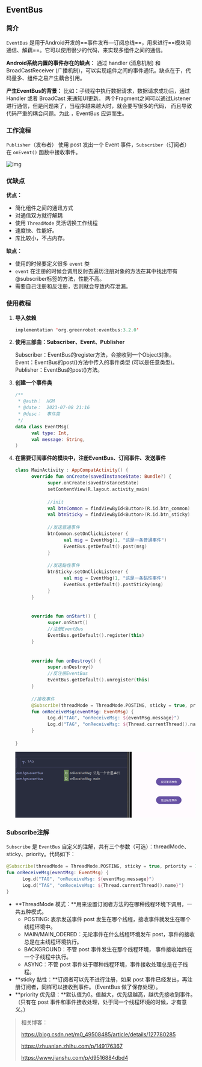 ## EventBus

### 简介

`EventBus` 是用于Android开发的==事件发布—订阅总线==，用来进行==模块间通信、解藕==。它可以使用很少的代码，来实现多组件之间的通信。

**Android系统内置的事件存在的缺点：** 通过 handler (消息机制) 和 BroadCastReceiver (广播机制)，可以实现组件之间的事件通讯。缺点在于，代码量多、组件之易产生藕合引用。

**产生EventBus的背景：** 比如：子线程中执行数据请求，数据请求成功后，通过 Handler 或者 BroadCast 来通知UI更新。 两个Fragment之间可以通过Listener进行通信，但是问题来了，当程序越来越大时，就会要写很多的代码， 而且导致代码严重的耦合问题。为此 ，EventBus 应运而生。



### 工作流程

`Publisher`（发布者） 使用 post 发出一个 Event 事件，`Subscriber`（订阅者） 在 `onEvent()` 函数中接收事件。

![img](https://img-blog.csdnimg.cn/d090a851d07949fbbf4c89ffdd46cae6.png)



### 优缺点

**优点：**

* 简化组件之间的通讯方式
* 对通信双方就行解耦
* 使用 `ThreadMode` 灵活切换工作线程
* 速度快、性能好。
* 库比较小，不占内存。

**缺点：**

* 使用的时候要定义很多 `event` 类
* `event` 在注册的时候会调用反射去遍历注册对象的方法在其中找出带有@subscriber标签的方法，性能不高。
* 需要自己注册和反注册，否则就会导致内存泄漏。



### 使用教程

1. **导入依赖**

   ```kotlin
   implementation 'org.greenrobot:eventbus:3.2.0'
   ```

2. **使用三部曲：Subscriber、Event、Publisher**

   Subscriber：EventBus的register方法，会接收到一个Object对象。<br>Event：EventBus的post()方法中传入的事件类型 (可以是任意类型)。<br>Publisher：EventBus的post()方法。

3. **创建一个事件类**

   ```kotlin
   /**
    * @auth：  HGM
    * @date：  2023-07-08 21:16
    * @desc：  事件类
    */
   data class EventMsg(
         val type: Int,
         val message: String,
   )
   ```

4. **在需要订阅事件的模块中，注册EventBus、订阅事件、发送事件**   

   ```kotlin
   class MainActivity : AppCompatActivity() {
         override fun onCreate(savedInstanceState: Bundle?) {
               super.onCreate(savedInstanceState)
               setContentView(R.layout.activity_main)
   
               //init
               val btnCommon = findViewById<Button>(R.id.btn_common)
               val btnSticky = findViewById<Button>(R.id.btn_sticky)
   
               //发送普通事件
               btnCommon.setOnClickListener {
                     val msg = EventMsg(1, "这是一条普通事件")
                     EventBus.getDefault().post(msg)
               }
   
               //发送黏性事件
               btnSticky.setOnClickListener {
                     val msg = EventMsg(1, "这是一条黏性事件")
                     EventBus.getDefault().postSticky(msg)
               }
         }
   
   
         override fun onStart() {
               super.onStart()
               //注册EventBus
               EventBus.getDefault().register(this)
         }
   
   
         override fun onDestroy() {
               super.onDestroy()
               //反注册EventBus
               EventBus.getDefault().unregister(this)
         }
   
         //接收事件
         @Subscribe(threadMode = ThreadMode.POSTING, sticky = true, priority = 1)
         fun onReceiveMsg(eventMsg: EventMsg) {
               Log.d("TAG", "onReceiveMsg: ${eventMsg.message}")
               Log.d("TAG", "onReceiveMsg: ${Thread.currentThread().name}")
         }
   
   }
   ```

   ![image-20230708215411740](EventBus/image-20230708215411740.png)





### **Subscribe注解**

`Subscribe` 是 `EventBus` 自定义的注解，共有三个参数（可选）：threadMode、sticky、priority。代码如下：

```kotlin
@Subscribe(threadMode = ThreadMode.POSTING, sticky = true, priority = 1)
fun onReceiveMsg(eventMsg: EventMsg) {
      Log.d("TAG", "onReceiveMsg: ${eventMsg.message}")
      Log.d("TAG", "onReceiveMsg: ${Thread.currentThread().name}")
}
```

* **ThreadMode 模式：**用来设置订阅者方法的在哪种线程环境下调用，一共五种模式。
  * POSTING: 表示发送事件 post 发生在哪个线程，接收事件就发生在哪个线程环境中。
  * MAIN/MAIN_ODERED：无论事件在什么线程环境发布 post，事件的接收总是在主线程环境执行。
  * BACKGROUND：不管 post 事件发生在那个线程环境， 事件接收始终在一个子线程中执行。
  * ASYNC：不管 post 事件处于哪种线程环境，事件接收处理总是在子线程。
* **sticky 黏性：**订阅者可以先不进行注册，如果 post 事件已经发出，再注册订阅者，同样可以接收到事件。（EventBus 做了保存处理）。
* **priority 优先级：**默认值为0。值越大，优先级越高，越优先接收到事件。（只有在 post 事件和事件接收处理，处于同一个线程环境的时候，才有意义。）

> 相关博客：
>
> https://blog.csdn.net/m0_49508485/article/details/127780285
>
> https://zhuanlan.zhihu.com/p/149176367
>
> https://www.jianshu.com/p/d9516884dbd4